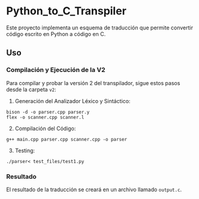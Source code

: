 # Python_to_C_Transpiler
Este proyecto implementa un esquema de traducción que permite convertir código escrito en Python a código en C.

## Uso
### Compilación y Ejecución de la V2
Para compilar y probar la versión 2 del transpilador, sigue estos pasos desde la carpeta  `v2`:

1. Generación del Analizador Léxico y Sintáctico:
```
bison -d -o parser.cpp parser.y
flex -o scanner.cpp scanner.l
```
2. Compilación del Código:
```
g++ main.cpp parser.cpp scanner.cpp -o parser

```
3. Testing:
```
./parser< test_files/test1.py
```
### Resultado
El resultado de la traducción se creará en un archivo llamado `output.c`.


